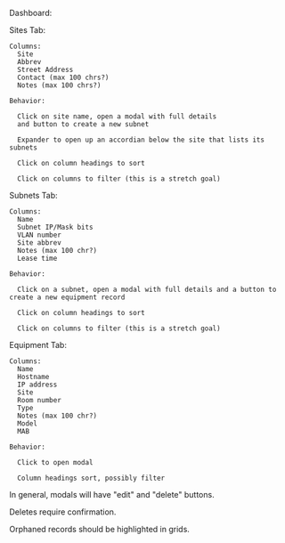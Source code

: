 Dashboard:

  Sites Tab:

    Columns:
      Site
      Abbrev
      Street Address
      Contact (max 100 chrs?)
      Notes (max 100 chrs?)

    Behavior:

      Click on site name, open a modal with full details
      and button to create a new subnet
    
      Expander to open up an accordian below the site that lists its subnets

      Click on column headings to sort

      Click on columns to filter (this is a stretch goal)

  Subnets Tab:

    Columns:
      Name
      Subnet IP/Mask bits
      VLAN number
      Site abbrev
      Notes (max 100 chr?)
      Lease time

    Behavior:
      
      Click on a subnet, open a modal with full details and a button to create a new equipment record

      Click on column headings to sort

      Click on columns to filter (this is a stretch goal)

  Equipment Tab:

    Columns:
      Name
      Hostname
      IP address
      Site
      Room number
      Type
      Notes (max 100 chr?)
      Model
      MAB

    Behavior:

      Click to open modal

      Column headings sort, possibly filter


In general, modals will have "edit" and "delete" buttons.

Deletes require confirmation.

Orphaned records should be highlighted in grids.


